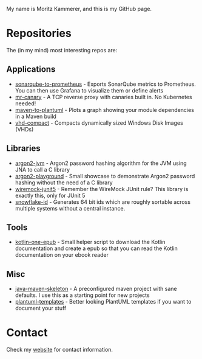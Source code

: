My name is Moritz Kammerer, and this is my GitHub page.

# Repositories

The (in my mind) most interesting repos are:

## Applications

* [sonarqube-to-prometheus](https://github.com/phxql/sonarqube-to-prometheus) - Exports SonarQube metrics to Prometheus. You can then use Grafana to visualize them or define alerts
* [mr-canary](https://github.com/phxql/mr-canary) - A TCP reverse proxy with canaries built in. No Kubernetes needed!
* [maven-to-plantuml](https://github.com/phxql/maven-to-plantuml) - Plots a graph showing your module dependencies in a Maven build
* [vhd-compact](https://github.com/phxql/vhd-compact) - Compacts dynamically sized Windows Disk Images (VHDs)

## Libraries

* [argon2-jvm](https://github.com/phxql/argon2-jvm) - Argon2 password hashing algorithm for the JVM using JNA to call a C library
* [argon2-playground](https://github.com/phxql/argon2-playground) - Small showcase to demonstrate Argon2 password hashing without the need of a C library
* [wiremock-junit5](https://github.com/phxql/wiremock-junit5) - Remember the WireMock JUnit rule? This library is exactly this, only for JUnit 5
* [snowflake-id](https://github.com/phxql/snowflake-id) - Generates 64 bit ids which are roughly sortable across multiple systems without a central instance.

## Tools

* [kotlin-one-epub](https://github.com/phxql/kotlin-one-epub) - Small helper script to download the Kotlin documentation and create a epub so that you can read the Kotlin documentation on your ebook reader

## Misc 

* [java-maven-skeleton](https://github.com/phxql/java-maven-skeleton) - A preconfigured maven project with sane defaults. I use this as a starting point for new projects
* [plantuml-templates](https://github.com/phxql/plantuml-templates) - Better looking PlantUML templates if you want to document your stuff

# Contact

Check my [website](https://www.mkammerer.de/contact/) for contact information.
